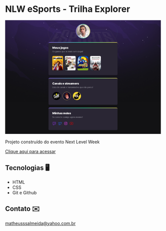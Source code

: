 # NLW eSports - Trilha Explorer

![preview](./.github/preview.png)

Projeto construído do evento Next Level Week

[Clique aqui para acessar](https://matheusalmeida28.github.io/nlw-esports-explorer/)

## Tecnologias 🖥️

- HTML
- CSS
- Git e Github

## Contato ✉️

matheusssalmeida@yahoo.com.br

